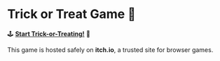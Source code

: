 # Trick or Treat Game 🎃

🕹️ **[Start Trick-or-Treating!](https://ashleysally00.itch.io/trick-or-treat-halloween-game)** 🍫

This game is hosted safely on **itch.io**, a trusted site for browser games. 


